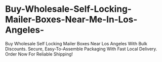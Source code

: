 # Buy-Wholesale-Self-Locking-Mailer-Boxes-Near-Me-In-Los-Angeles-
Buy Wholesale Self Locking Mailer Boxes Near Los Angeles With Bulk Discounts. Secure, Easy-To-Assemble Packaging With Fast Local Delivery. Order Now For Reliable Shipping!

